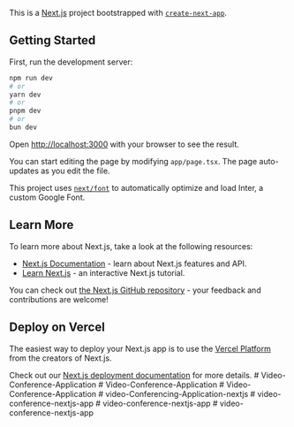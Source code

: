This is a [Next.js](https://nextjs.org/) project bootstrapped with [`create-next-app`](https://github.com/vercel/next.js/tree/canary/packages/create-next-app).

## Getting Started

First, run the development server:

```bash
npm run dev
# or
yarn dev
# or
pnpm dev
# or
bun dev
```

Open [http://localhost:3000](http://localhost:3000) with your browser to see the result.

You can start editing the page by modifying `app/page.tsx`. The page auto-updates as you edit the file.

This project uses [`next/font`](https://nextjs.org/docs/basic-features/font-optimization) to automatically optimize and load Inter, a custom Google Font.

## Learn More

To learn more about Next.js, take a look at the following resources:

- [Next.js Documentation](https://nextjs.org/docs) - learn about Next.js features and API.
- [Learn Next.js](https://nextjs.org/learn) - an interactive Next.js tutorial.

You can check out [the Next.js GitHub repository](https://github.com/vercel/next.js/) - your feedback and contributions are welcome!

## Deploy on Vercel

The easiest way to deploy your Next.js app is to use the [Vercel Platform](https://vercel.com/new?utm_medium=default-template&filter=next.js&utm_source=create-next-app&utm_campaign=create-next-app-readme) from the creators of Next.js.

Check out our [Next.js deployment documentation](https://nextjs.org/docs/deployment) for more details.
#   V i d e o - C o n f e r e n c e - A p p l i c a t i o n  
 #   V i d e o - C o n f e r e n c e - A p p l i c a t i o n  
 #   V i d e o - C o n f e r e n c e - A p p l i c a t i o n  
 #   v i d e o - C o n f e r e n c i n g - A p p l i c a t i o n - n e x t j s  
 #   v i d e o - c o n f e r e n c e - n e x t j s - a p p  
 #   v i d e o - c o n f e r e n c e - n e x t j s - a p p  
 #   v i d e o - c o n f e r e n c e - n e x t j s - a p p  
 